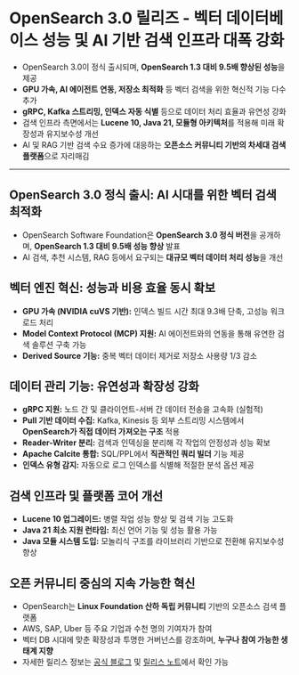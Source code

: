 # OpenSearch 3.0 릴리즈 - 벡터 데이터베이스 성능 및 AI 기반 검색 인프라 대폭 강화


* OpenSearch 3.0이 정식 출시되며, **OpenSearch 1.3 대비 9.5배 향상된 성능**을 제공
* **GPU 가속, AI 에이전트 연동, 저장소 최적화** 등 벡터 검색을 위한 혁신적 기능 다수 추가
* **gRPC, Kafka 스트리밍, 인덱스 자동 식별** 등으로 데이터 처리 효율과 유연성 강화
* 검색 인프라 측면에서는 **Lucene 10, Java 21, 모듈형 아키텍처**를 적용해 미래 확장성과 유지보수성 개선
* AI 및 RAG 기반 검색 수요 증가에 대응하는 **오픈소스 커뮤니티 기반의 차세대 검색 플랫폼**으로 자리매김

---

OpenSearch 3.0 정식 출시: AI 시대를 위한 벡터 검색 최적화
-----------------------------------------

* OpenSearch Software Foundation은 **OpenSearch 3.0 정식 버전**을 공개하며, **OpenSearch 1.3 대비 9.5배 성능 향상** 발표
* AI 검색, 추천 시스템, RAG 등에서 요구되는 **대규모 벡터 데이터 처리 성능**을 개선

벡터 엔진 혁신: 성능과 비용 효율 동시 확보
-------------------------

* **GPU 가속 (NVIDIA cuVS 기반):** 인덱스 빌드 시간 최대 9.3배 단축, 고성능 워크로드 처리
* **Model Context Protocol (MCP) 지원:** AI 에이전트와의 연동을 통해 유연한 검색 솔루션 구축 가능
* **Derived Source 기능:** 중복 벡터 데이터 제거로 저장소 사용량 1/3 감소

데이터 관리 기능: 유연성과 확장성 강화
----------------------

* **gRPC 지원:** 노드 간 및 클라이언트-서버 간 데이터 전송을 고속화 (실험적)
* **Pull 기반 데이터 수집:** Kafka, Kinesis 등 외부 스트리밍 시스템에서 **OpenSearch가 직접 데이터 가져오는 구조** 적용
* **Reader-Writer 분리:** 검색과 인덱싱을 분리해 각 작업의 안정성과 성능 확보
* **Apache Calcite 통합:** SQL/PPL에서 **직관적인 쿼리 빌더** 기능 제공
* **인덱스 유형 감지:** 자동으로 로그 인덱스를 식별해 적절한 분석 옵션 제공

검색 인프라 및 플랫폼 코어 개선
------------------

* **Lucene 10 업그레이드:** 병렬 작업 성능 향상 및 검색 기능 고도화
* **Java 21 최소 지원 런타임:** 최신 언어 기능 및 성능 활용 가능
* **Java 모듈 시스템 도입:** 모놀리식 구조를 라이브러리 기반으로 전환해 유지보수성 향상

오픈 커뮤니티 중심의 지속 가능한 혁신
---------------------

* OpenSearch는 **Linux Foundation 산하 독립 커뮤니티** 기반의 오픈소스 검색 플랫폼
* AWS, SAP, Uber 등 주요 기업과 수천 명의 기여자가 참여
* 벡터 DB 시대에 맞춘 확장성과 투명한 거버넌스를 강조하며, **누구나 참여 가능한 생태계 지향**
* 자세한 릴리스 정보는 [공식 블로그](https://hubs.la/Q03ldJsC0) 및 [릴리스 노트](https://github.com/opensearch-project/opensearch-build/blob/main/release-notes/opensearch-release-notes-3.0.0.md)에서 확인 가능

